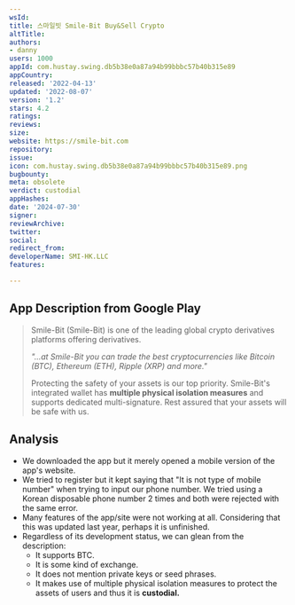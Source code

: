 ```yaml
---
wsId: 
title: 스마일빗 Smile-Bit Buy&Sell Crypto
altTitle: 
authors:
- danny
users: 1000
appId: com.hustay.swing.db5b38e0a87a94b99bbbc57b40b315e89
appCountry: 
released: '2022-04-13'
updated: '2022-08-07'
version: '1.2'
stars: 4.2
ratings: 
reviews: 
size: 
website: https://smile-bit.com
repository: 
issue: 
icon: com.hustay.swing.db5b38e0a87a94b99bbbc57b40b315e89.png
bugbounty: 
meta: obsolete
verdict: custodial
appHashes: 
date: '2024-07-30'
signer: 
reviewArchive: 
twitter: 
social: 
redirect_from: 
developerName: SMI-HK.LLC
features: 

---
```


## App Description from Google Play 

> Smile-Bit (Smile-Bit) is one of the leading global crypto derivatives platforms offering derivatives.
>
> *"...at Smile-Bit you can trade the best cryptocurrencies like Bitcoin (BTC), Ethereum (ETH), Ripple (XRP) and more."*
>
> Protecting the safety of your assets is our top priority. Smile-Bit's integrated wallet has **multiple physical isolation measures** and supports dedicated multi-signature. Rest assured that your assets will be safe with us.

## Analysis 

- We downloaded the app but it merely opened a mobile version of the app's website. 
- We tried to register but it kept saying that "It is not type of mobile number" when trying to input our phone number. We tried using a Korean disposable phone number 2 times and both were rejected with the same error.
- Many features of the app/site were not working at all. Considering that this was updated last year, perhaps it is unfinished. 
- Regardless of its development status, we can glean from the description: 
  - It supports BTC.
  - It is some kind of exchange. 
  - It does not mention private keys or seed phrases. 
  - It makes use of multiple physical isolation measures to protect the assets of users and thus it is **custodial.**
